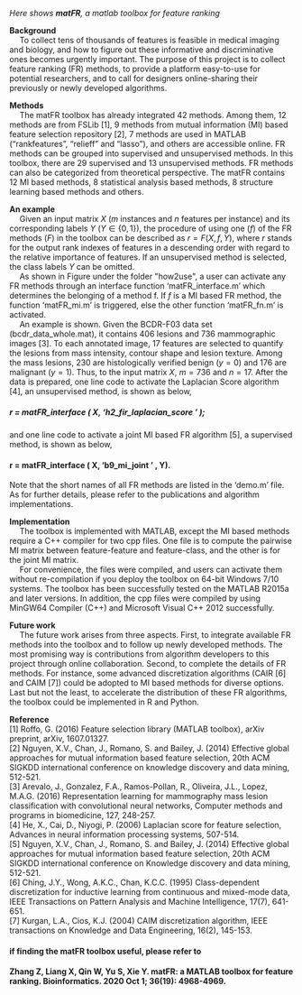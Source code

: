 
*Here shows **matFR**, a matlab toolbox for feature ranking*

**Background**
<br />
&emsp; To collect tens of thousands of features is feasible in medical imaging and biology, and how to figure out these informative and discriminative ones becomes urgently important. The purpose of this project is to collect feature ranking (FR) methods, to provide a platform easy-to-use for potential researchers, and to call for designers online-sharing their previously or newly developed algorithms.

**Methods**
<br />
&emsp; The matFR toolbox has already integrated 42 methods. Among them, 12 methods are from FSLib [1], 9 methods from mutual information (MI) based feature selection repository [2], 7 methods are used in MATLAB (“rankfeatures”, “relieff” and “lasso”), and others are accessible online. FR methods can be grouped into supervised and unsupervised methods. In this toolbox, there are 29 supervised and 13 unsupervised methods. FR methods can also be categorized from theoretical perspective. The matFR contains 12 MI based methods, 8 statistical analysis based methods, 8 structure learning based methods and others.

**An example**
<br />
&emsp; Given an input matrix $X$ ($m$ instances and $n$ features per instance) and its corresponding labels $Y$ ($Y \in \{0, 1\}$), the procedure of using one ($f$) of the FR methods ($F$) in the toolbox can be described as $r = F(X, f, Y )$, where $r$ stands for the output rank indexes of features in a descending order with regard to the relative importance of features. If an unsupervised method is selected, the class labels $Y$ can be omitted.
<br />
&emsp; As shown in Figure under the folder "how2use", a user can activate any FR methods through an interface function ‘matFR_interface.m’ which determines the belonging of a method f. If $f$ is a MI based FR method, the function ‘matFR_mi.m’ is triggered, else the other function ‘matFR_fn.m’ is activated.
<br />
&emsp; An example is shown. Given the BCDR-F03 data set (bcdr_data_whole.mat), it contains 406 lesions and 736 mammographic images [3]. To each annotated image, 17 features are selected to quantify the lesions from mass intensity, contour shape and lesion texture. Among the mass lesions, 230 are histologically verified benign ($y = 0$) and 176 are malignant ($y = 1$). Thus, to the input matrix $X$, $m = 736$ and $n = 17$. After the data is prepared, one line code to activate the Laplacian Score algorithm [4], an unsupervised method, is shown as below,

#####  r = matFR_interface ( X, ‘h2_fir_laplacian_score ’ );
           
and one line code to activate a joint MI based FR algorithm [5], a supervised method, is shown as below,

####  r = matFR_interface ( X, ‘b9_mi_joint ’ , Y).
            
Note that the short names of all FR methods are listed in the ‘demo.m’ file. As for further details, 
please refer to the publications and algorithm implementations.



**Implementation**
<br />
&emsp; The toolbox is implemented with MATLAB, except the MI based methods require a C++ compiler for two cpp files. One file is to compute the pairwise MI matrix between feature-feature and feature-class, and the other is for the joint MI matrix. 
<br />
&emsp; For convenience, the files were compiled, and users can activate them without re-compilation if you deploy the toolbox on 64-bit Windows 7/10 systems. The toolbox has been successfully tested on the MATLAB R2015a and later versions. In addition, the cpp files were compiled by using MinGW64 Compiler (C++) and Microsoft Visual C++ 2012 successfully.

**Future work**
<br />
&emsp; The future work arises from three aspects. First, to integrate available FR methods into the toolbox and to follow up newly developed methods. The most promising way is contributions from algorithm developers to this project through online collaboration. Second, to complete the details of FR methods. For instance, some advanced discretization algorithms (CAIR [6] and CAIM [7]) could be adopted to MI based methods for diverse options. Last but not the least, to accelerate the distribution of these FR algorithms, the toolbox could be implemented in R and Python.

**Reference**
<br />
[1] Roffo, G. (2016) Feature selection library (MATLAB toolbox), arXiv preprint, arXiv, 1607.01327.
<br />
[2] Nguyen, X.V., Chan, J., Romano, S. and Bailey, J. (2014) Effective global approaches for mutual information based feature selection, 20th ACM SIGKDD international conference on knowledge discovery and data mining, 512-521.
<br />
[3] Arevalo, J., Gonzalez, F.A., Ramos-Pollan, R., Oliveira, J.L., Lopez, M.A.G. (2016) Representation learning for mammography mass lesion classification with convolutional neural networks, Computer methods and programs in biomedicine, 127, 248-257.
<br />
[4] He, X., Cai, D., Niyogi, P. (2006) Laplacian score for feature selection, Advances in neural information processing systems, 507-514.
<br />
[5] Nguyen, X.V., Chan, J., Romano, S. and Bailey, J. (2014) Effective global approaches for mutual information based feature selection, 20th ACM SIGKDD international conference on Knowledge discovery and data mining, 512-521.
<br />
[6] Ching, J.Y., Wong, A.K.C., Chan, K.C.C. (1995) Class-dependent discretization for inductive learning from continuous and mixed-mode data, IEEE Transactions on Pattern Analysis and Machine Intelligence, 17(7), 641-651.
<br />
[7] Kurgan, L.A., Cios, K.J. (2004) CAIM discretization algorithm, IEEE transactions on Knowledge and Data Engineering, 16(2), 145-153.
    


#### if finding the matFR toolbox useful, please refer to 

####   Zhang Z, Liang X, Qin W, Yu S, Xie Y. matFR: a MATLAB toolbox for feature ranking. Bioinformatics. 2020 Oct 1; 36(19): 4968-4969.
  
